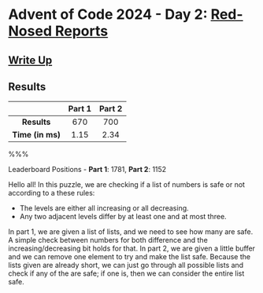 # Advent of Code 2024 - Day 2: [Red-Nosed Reports](https://adventofcode.com/2024/day/2)

## [Write Up](https://codingap.github.io/advent-of-code/writeups/2024/day02)

## Results

|                  | **Part 1** | **Part 2** |
| :--------------: | :--------: | :--------: |
|   **Results**    | 670 | 700 |
| **Time (in ms)** | 1.15 | 2.34 |

%%%

Leaderboard Positions - **Part 1**: 1781, **Part 2**: 1152

Hello all! In this puzzle, we are checking if a list of numbers is safe or not according to a these rules:

- The levels are either all increasing or all decreasing.
- Any two adjacent levels differ by at least one and at most three.

In part 1, we are given a list of lists, and we need to see how many are safe. A simple check between numbers for both difference and the increasing/decreasing bit holds for that. In part 2, we are given a little buffer and we can remove one element to try and make the list safe. Because the lists given are already short, we can just go through all possible lists and check if any of the are safe; if one is, then we can consider the entire list safe.